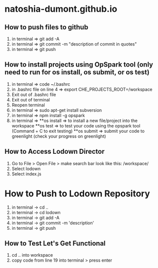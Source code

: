 # natoshia-dumont.github.io

## How to push files to github
1) in terminal => git add -A
2) in terminal => git commit -m "description of commit in quotes"
3) in terminal => git push

## How to install projects using OpSpark tool (only need to run for os install, os submit, or os test)
1) in terminal => code ~/.bashrc
2) in .bashrc file on line 4 => export CHE_PROJECTS_ROOT=/workspace
3) Exit out of .bashrc file
4) Exit out of terminal 
5) Reopen terminal
6) in terminal => sudo apt-get install subversion
7) in terminal => npm install -g opspark
8) in terminal =>   **os install => to install a new file/project into the workspace
                    **os test => to test your code using the opspark tool (Command + C to exit testing)
                    **os submit => submit your code to greenlight (check your progress on greenlight)

## How to Access Lodown Director
1) Go to File > Open File > make search bar look like this: /workspace/
2) Select lodown
3) Select index.js

# How to Push to Lodown Repository
1) in terminal -> cd ..
2) in terminal -> cd lodown
3) in terminal -> git add -A
4) in terminal -> git commit -m 'description'
5) in terminal -> git push

## How to Test Let's Get Functional
1) cd .. into workspace
2) copy code from line 19 into terminal > press enter